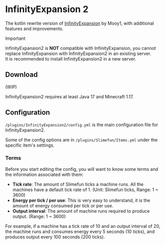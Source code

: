 # InfinityExpansion 2

The kotlin rewrite version of [InfinityExpansion](https://github.com/Mooy1/InfinityExpansion) by Mooy1, with additional
features and improvements.

> [!IMPORTANT]
> InfinityExpansion2 is **NOT** compatible with InfinityExpansion, you cannot replace InfinityExpansion with
> InfinityExpansion2 in an existing server.  
> It is recommended to install InfinityExpansion2 in a new server.

## Download

(WIP)

InfinityExpansion2 requires at least Java 17 and Minecraft 1.17.

## Configuration

`/plugins/InfinityExpansion2/config.yml` is the main configuration file for InfinityExpansion2.

Some of the config options are in `/plugins/Slimefun/Items.yml` under the specific item's settings.

### Terms

Before you start editing the config, you will want to know some terms and the information associated with them:

- **Tick rate**: The amount of Slimefun ticks a machine runs. All the machines have a default tick rate of 1. (Unit:
  Slimefun ticks, Range: 1 ~ 3600)
- **Energy per tick / per use**: This is very easy to understand, it is the amount of energy consumed per tick or per
  use.
- **Output interval**: The amount of machine runs required to produce output. (Range: 1 ~ 3600)

For example, if a machine has a tick rate of 10 and an output interval of 20, the machine runs and consumes energy every 5 seconds (10 ticks), and produces output every 100 seconds (200 ticks).
